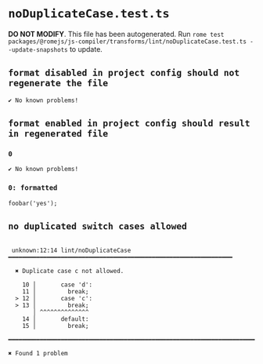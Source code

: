 # `noDuplicateCase.test.ts`

**DO NOT MODIFY**. This file has been autogenerated. Run `rome test packages/@romejs/js-compiler/transforms/lint/noDuplicateCase.test.ts --update-snapshots` to update.

## `format disabled in project config should not regenerate the file`

```
✔ No known problems!

```

## `format enabled in project config should result in regenerated file`

### `0`

```
✔ No known problems!

```

### `0: formatted`

```
foobar('yes');

```

## `no duplicated switch cases allowed`

```

 unknown:12:14 lint/noDuplicateCase ━━━━━━━━━━━━━━━━━━━━━━━━━━━━━━━━━━━━━━━━━━━━━━━━━━━━━━━━━━━━━━━━

  ✖ Duplicate case c not allowed.

    10 │       case 'd':
    11 │         break;
  > 12 │       case 'c':
  > 13 │         break;
       │ ^^^^^^^^^^^^^^ 
    14 │       default:
    15 │         break;

━━━━━━━━━━━━━━━━━━━━━━━━━━━━━━━━━━━━━━━━━━━━━━━━━━━━━━━━━━━━━━━━━━━━━━━━━━━━━━━━━━━━━━━━━━━━━━━━━━━━

✖ Found 1 problem

```
